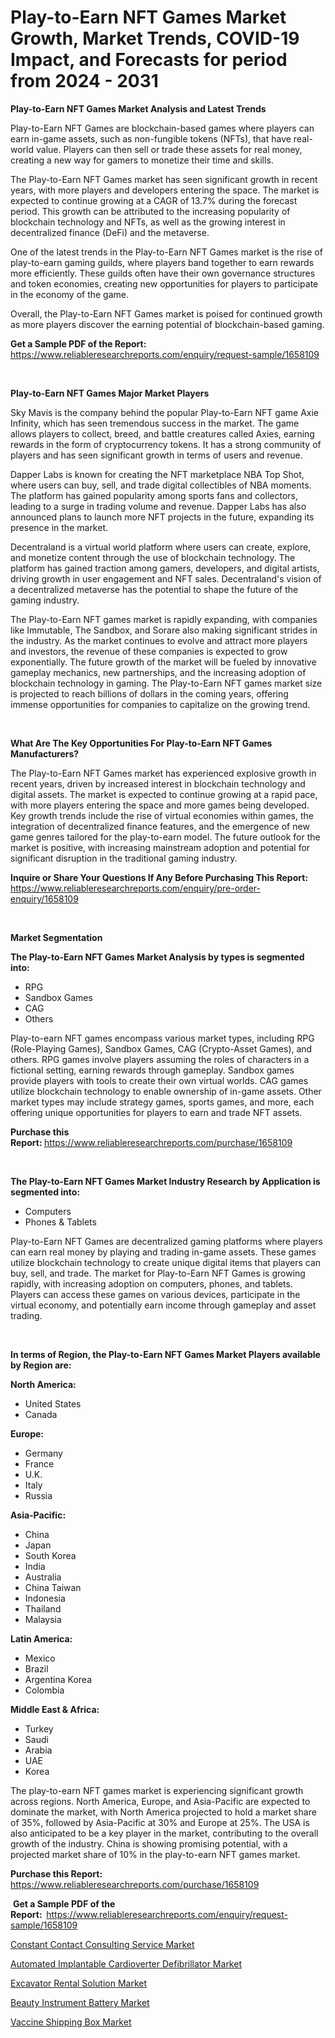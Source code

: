 <p><h1>Play-to-Earn NFT Games Market Growth, Market Trends, COVID-19 Impact, and Forecasts for period from 2024 - 2031</h1></p><p><strong>Play-to-Earn NFT Games Market Analysis and Latest Trends</strong></p>
<p><p>Play-to-Earn NFT Games are blockchain-based games where players can earn in-game assets, such as non-fungible tokens (NFTs), that have real-world value. Players can then sell or trade these assets for real money, creating a new way for gamers to monetize their time and skills.</p><p>The Play-to-Earn NFT Games market has seen significant growth in recent years, with more players and developers entering the space. The market is expected to continue growing at a CAGR of 13.7% during the forecast period. This growth can be attributed to the increasing popularity of blockchain technology and NFTs, as well as the growing interest in decentralized finance (DeFi) and the metaverse.</p><p>One of the latest trends in the Play-to-Earn NFT Games market is the rise of play-to-earn gaming guilds, where players band together to earn rewards more efficiently. These guilds often have their own governance structures and token economies, creating new opportunities for players to participate in the economy of the game.</p><p>Overall, the Play-to-Earn NFT Games market is poised for continued growth as more players discover the earning potential of blockchain-based gaming.</p></p>
<p><strong>Get a Sample PDF of the Report:&nbsp;</strong> <a href="https://www.reliableresearchreports.com/enquiry/request-sample/1658109">https://www.reliableresearchreports.com/enquiry/request-sample/1658109</a></p>
<p>&nbsp;</p>
<p><strong>Play-to-Earn NFT Games Major Market Players</strong></p>
<p><p>Sky Mavis is the company behind the popular Play-to-Earn NFT game Axie Infinity, which has seen tremendous success in the market. The game allows players to collect, breed, and battle creatures called Axies, earning rewards in the form of cryptocurrency tokens. It has a strong community of players and has seen significant growth in terms of users and revenue.</p><p>Dapper Labs is known for creating the NFT marketplace NBA Top Shot, where users can buy, sell, and trade digital collectibles of NBA moments. The platform has gained popularity among sports fans and collectors, leading to a surge in trading volume and revenue. Dapper Labs has also announced plans to launch more NFT projects in the future, expanding its presence in the market.</p><p>Decentraland is a virtual world platform where users can create, explore, and monetize content through the use of blockchain technology. The platform has gained traction among gamers, developers, and digital artists, driving growth in user engagement and NFT sales. Decentraland's vision of a decentralized metaverse has the potential to shape the future of the gaming industry.</p><p>The Play-to-Earn NFT games market is rapidly expanding, with companies like Immutable, The Sandbox, and Sorare also making significant strides in the industry. As the market continues to evolve and attract more players and investors, the revenue of these companies is expected to grow exponentially. The future growth of the market will be fueled by innovative gameplay mechanics, new partnerships, and the increasing adoption of blockchain technology in gaming. The Play-to-Earn NFT games market size is projected to reach billions of dollars in the coming years, offering immense opportunities for companies to capitalize on the growing trend.</p></p>
<p>&nbsp;</p>
<p><strong>What Are The Key Opportunities For Play-to-Earn NFT Games Manufacturers?</strong></p>
<p><p>The Play-to-Earn NFT Games market has experienced explosive growth in recent years, driven by increased interest in blockchain technology and digital assets. The market is expected to continue growing at a rapid pace, with more players entering the space and more games being developed. Key growth trends include the rise of virtual economies within games, the integration of decentralized finance features, and the emergence of new game genres tailored for the play-to-earn model. The future outlook for the market is positive, with increasing mainstream adoption and potential for significant disruption in the traditional gaming industry.</p></p>
<p><strong>Inquire or Share Your Questions If Any Before Purchasing This Report:</strong> <a href="https://www.reliableresearchreports.com/enquiry/pre-order-enquiry/1658109">https://www.reliableresearchreports.com/enquiry/pre-order-enquiry/1658109</a></p>
<p>&nbsp;</p>
<p><strong>Market Segmentation</strong></p>
<p><strong>The Play-to-Earn NFT Games Market Analysis by types is segmented into:</strong></p>
<p><ul><li>RPG</li><li>Sandbox Games</li><li>CAG</li><li>Others</li></ul></p>
<p><p>Play-to-earn NFT games encompass various market types, including RPG (Role-Playing Games), Sandbox Games, CAG (Crypto-Asset Games), and others. RPG games involve players assuming the roles of characters in a fictional setting, earning rewards through gameplay. Sandbox games provide players with tools to create their own virtual worlds. CAG games utilize blockchain technology to enable ownership of in-game assets. Other market types may include strategy games, sports games, and more, each offering unique opportunities for players to earn and trade NFT assets.</p></p>
<p><strong>Purchase this Report:&nbsp;</strong><a href="https://www.reliableresearchreports.com/purchase/1658109">https://www.reliableresearchreports.com/purchase/1658109</a></p>
<p>&nbsp;</p>
<p><strong>The Play-to-Earn NFT Games Market Industry Research by Application is segmented into:</strong></p>
<p><ul><li>Computers</li><li>Phones & Tablets</li></ul></p>
<p><p>Play-to-Earn NFT Games are decentralized gaming platforms where players can earn real money by playing and trading in-game assets. These games utilize blockchain technology to create unique digital items that players can buy, sell, and trade. The market for Play-to-Earn NFT Games is growing rapidly, with increasing adoption on computers, phones, and tablets. Players can access these games on various devices, participate in the virtual economy, and potentially earn income through gameplay and asset trading.</p></p>
<p>&nbsp;</p>
<p><strong>In terms of Region, the Play-to-Earn NFT Games Market Players available by Region are:</strong></p>
<p>
    <p> <strong> North America: </strong>
        <ul>
            <li>United States</li>
            <li>Canada</li>
        </ul>
        </p> 
    <p> <strong> Europe: </strong>
        <ul>
            <li>Germany</li>
            <li>France</li>
            <li>U.K.</li>
            <li>Italy</li>
            <li>Russia</li>
        </ul>
        </p> 
    <p> <strong> Asia-Pacific: </strong>
        <ul>
            <li>China</li>
            <li>Japan</li>
            <li>South Korea</li>
            <li>India</li>
            <li>Australia</li>
            <li>China Taiwan</li>
            <li>Indonesia</li>
            <li>Thailand</li>
            <li>Malaysia</li>
        </ul>
        </p> 
    <p> <strong> Latin America: </strong>
        <ul>
            <li>Mexico</li>
            <li>Brazil</li>
            <li>Argentina Korea</li>
            <li>Colombia</li>
        </ul>
        </p> 
    <p> <strong> Middle East & Africa: </strong>
        <ul>
            <li>Turkey</li>
            <li>Saudi</li>
            <li>Arabia</li>
            <li>UAE</li>
            <li>Korea</li>
        </ul>
    </p>
    </p>
<p><p>The play-to-earn NFT games market is experiencing significant growth across regions. North America, Europe, and Asia-Pacific are expected to dominate the market, with North America projected to hold a market share of 35%, followed by Asia-Pacific at 30% and Europe at 25%. The USA is also anticipated to be a key player in the market, contributing to the overall growth of the industry. China is showing promising potential, with a projected market share of 10% in the play-to-earn NFT games market.</p></p>
<p><strong>Purchase this Report: </strong><a href="https://www.reliableresearchreports.com/purchase/1658109">https://www.reliableresearchreports.com/purchase/1658109</a></p>
<p>&nbsp;<strong>Get a Sample PDF of the Report:&nbsp;&nbsp;</strong><a href="https://www.reliableresearchreports.com/enquiry/request-sample/1658109">https://www.reliableresearchreports.com/enquiry/request-sample/1658109</a></p>
<p><strong></strong></p>
<p><p><a href="https://github.com/kathiaseamanalvaradovlprc2h/Market-Research-Report-List-1/blob/main/constant-contact-consulting-service-market.md">Constant Contact Consulting Service Market</a></p><p><a href="https://medium.com/@briaabshire64/automated-implantable-cardioverter-defibrillator-nbsp-market-focuses-on-market-share-size-and-80772328db1d">Automated Implantable Cardioverter Defibrillator Market</a></p><p><a href="https://issuu.com/reportprime-2/docs/excavator-rental-solution-market-size-2030.pptx">Excavator Rental Solution Market</a></p><p><a href="https://issuu.com/reportprime-2/docs/beauty-instrument-battery-market-size-2030.pptx">Beauty Instrument Battery Market</a></p><p><a href="https://medium.com/@briaabshire64/analyzing-vaccine-shipping-box-market-global-industry-perspective-and-forecast-2024-to-2031-b34f226e24a0">Vaccine Shipping Box Market</a></p></p>